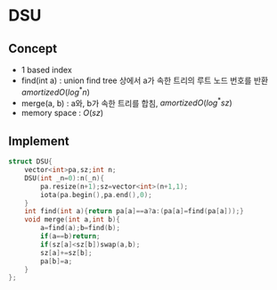 # DSU

## Concept
- 1 based index
- find(int a) : union find tree 상에서 a가 속한 트리의 루트 노드 번호를 반환 $amortized O(log^*n)$
- merge(a, b) : a와, b가 속한 트리를 합침, $amortized O(log^*sz)$
- memory space : $O(sz)$

## Implement

```cpp
struct DSU{
    vector<int>pa,sz;int n;
    DSU(int _n=0):n(_n){
        pa.resize(n+1);sz=vector<int>(n+1,1);
        iota(pa.begin(),pa.end(),0);
    }
    int find(int a){return pa[a]==a?a:(pa[a]=find(pa[a]));}
    void merge(int a,int b){
        a=find(a);b=find(b);
        if(a==b)return;
        if(sz[a]<sz[b])swap(a,b);
        sz[a]+=sz[b];
        pa[b]=a;
    }
};
```
